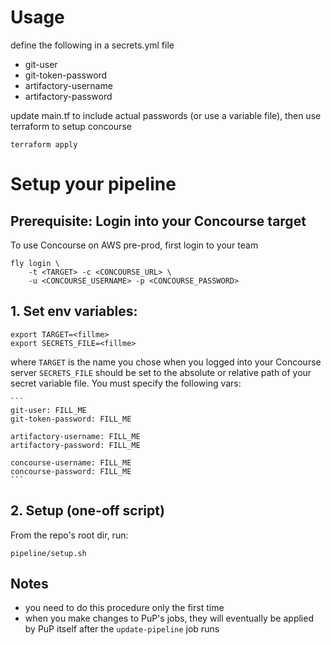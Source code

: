 # Usage

define the following in a secrets.yml file

* git-user
* git-token-password
* artifactory-username
* artifactory-password

update main.tf to include actual passwords (or use a variable file), then use terraform to setup concourse

```
terraform apply
```

# Setup your pipeline

## Prerequisite: Login into your Concourse target

To use Concourse on AWS pre-prod, first login to your team
```
fly login \
    -t <TARGET> -c <CONCOURSE_URL> \
    -u <CONCOURSE_USERNAME> -p <CONCOURSE_PASSWORD>
```

## 1. Set env variables:
```
export TARGET=<fillme>
export SECRETS_FILE=<fillme>
```

where ```TARGET``` is the name you chose when you logged into your Concourse server ```SECRETS_FILE``` should be set to the absolute or relative path of your secret variable file. You must specify the following vars:

    ```
    git-user: FILL_ME
    git-token-password: FILL_ME

    artifactory-username: FILL_ME
    artifactory-password: FILL_ME

    concourse-username: FILL_ME
    concourse-password: FILL_ME
    ```

## 2. Setup (one-off script)
From the repo's root dir, run:
```
pipeline/setup.sh
```

## Notes
* you need to do this procedure only the first time
* when you make changes to PuP's jobs, they will eventually be applied by PuP itself after the `update-pipeline` job runs
